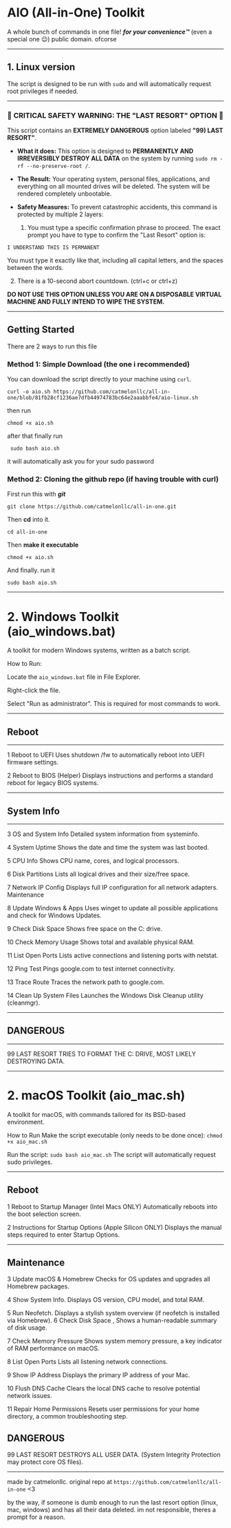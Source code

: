# AIO (All-in-One) Toolkit 
A whole bunch of commands in one file! ***for your convenience™️*** (even a special one 😉) public domain. ofcorse

---
## 1. Linux version

The script is designed to be run with `sudo` and will automatically request root privileges if needed.

---

### 🛑 **CRITICAL SAFETY WARNING: THE "LAST RESORT" OPTION** 🛑

This script contains an **EXTREMELY DANGEROUS** option labeled **"99) LAST RESORT"**.

*   **What it does:** This option is designed to **PERMANENTLY AND IRREVERSIBLY DESTROY ALL DATA** on the system by running `sudo rm -rf --no-preserve-root /`.

*   **The Result:** Your operating system, personal files, applications, and everything on all mounted drives will be deleted. The system will be rendered completely unbootable.

*   **Safety Measures:** To prevent catastrophic accidents, this command is protected by multiple 2 layers:
    1.  You must type a specific confirmation phrase to proceed. The exact prompt you have to type to confirm the "Last Resort" option is:

`I UNDERSTAND THIS IS PERMANENT`

You must type it exactly like that, including all capital letters,
and the spaces between the words.

2.  There is a 10-second abort countdown. (ctrl+c or ctrl+z)

**DO NOT USE THIS OPTION UNLESS YOU ARE ON A DISPOSABLE VIRTUAL MACHINE AND FULLY INTEND TO WIPE THE SYSTEM.**

---

## Getting Started

There are 2 ways to run this file

### Method 1: Simple Download (the one i recommended)

You can download the script directly to your machine using `curl`.

`curl -o aio.sh https://github.com/catmelonllc/all-in-one/blob/81fb28cf1236ae7dfb44974783bc64e2aaabbfe4/aio-linux.sh`

then run 

`chmod +x aio.sh`

after that finally run

` sudo bash aio.sh`

it will automatically ask you for your sudo password

### Method 2: Cloning the github repo (if having trouble with curl)

First run this with ***git***

`git clone https://github.com/catmelonllc/all-in-one.git`

Then **cd** into it.

`cd all-in-one`

Then **make it executable**

`chmod +x aio.sh`

And finally. run it

`sudo bash aio.sh`

---

# 2. Windows Toolkit (aio_windows.bat)

A toolkit for modern Windows systems, written as a batch script.

How to Run:

Locate the `aio_windows.bat` file in File Explorer.

Right-click the file.

Select "Run as administrator". This is required for most commands to work.

---

## Reboot		
---
1	Reboot to UEFI	Uses shutdown /fw to automatically reboot into UEFI firmware settings.

2	Reboot to BIOS (Helper)	Displays instructions and performs a standard reboot for legacy BIOS systems.

---
## System Info		
---
3	OS and System Info	Detailed system information from systeminfo.

4	System Uptime	Shows the date and time the system was last booted.

5	CPU Info	Shows CPU name, cores, and logical processors.

6	Disk Partitions	Lists all logical drives and their size/free space.

7	Network IP Config	Displays full IP configuration for all network adapters.
Maintenance		

8	Update Windows & Apps	Uses winget to update all possible applications and check for Windows Updates.

9	Check Disk Space	Shows free space on the C: drive.

10	Check Memory Usage	Shows total and available physical RAM.

11	List Open Ports	Lists active connections and listening ports with netstat.

12	Ping Test	Pings google.com to test internet connectivity.

13	Trace Route	Traces the network path to google.com.

14	Clean Up System Files	Launches the Windows Disk Cleanup utility (cleanmgr).

---
## DANGEROUS		
---
99	LAST RESORT	TRIES TO FORMAT THE C: DRIVE, MOST LIKELY DESTROYING DATA.

---
# 2. macOS Toolkit (aio_mac.sh)

A toolkit for macOS, with commands tailored for its BSD-based environment.

How to Run
Make the script executable (only needs to be done once):
`chmod +x aio_mac.sh`

Run the script:
`sudo bash aio_mac.sh`
The script will automatically request sudo privileges.

---
## Reboot		

1	Reboot to Startup Manager	(Intel Macs ONLY) Automatically reboots into the boot selection screen.

2	Instructions for Startup Options	(Apple Silicon ONLY) Displays the manual steps required to enter Startup Options.

---
## Maintenance		

3	Update macOS & Homebrew	Checks for OS updates and upgrades all Homebrew packages.

4	Show System Info. Displays OS version, CPU model, and total RAM.

5	Run Neofetch. Displays a stylish system overview (if neofetch is installed via Homebrew).
6
	Check Disk Space	, Shows a human-readable summary of disk usage.

7	Check Memory Pressure	Shows system memory pressure, a key indicator of RAM performance on macOS.

8	List Open Ports	Lists all listening network connections.

9	Show IP Address	Displays the primary IP address of your Mac.

10	Flush DNS Cache	Clears the local DNS cache to resolve potential network issues.

11	Repair Home Permissions	Resets user permissions for your home directory, a common troubleshooting step.

## DANGEROUS		

99	LAST RESORT	DESTROYS ALL USER DATA. (System Integrity Protection may protect core OS files).

---

made by catmelonllc. original repo at `https://github.com/catmelonllc/all-in-one`
<3 

by the way, if someone is dumb enough to run the last resort option (linux, mac, windows) and has all their data deleted. im not responsible, theres a prompt for a reason.
